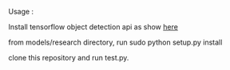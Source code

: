 Usage :

Install tensorflow object detection api as show <a href="">here</a> 

from models/research directory, run
sudo python setup.py install

clone this repository and run test.py. 